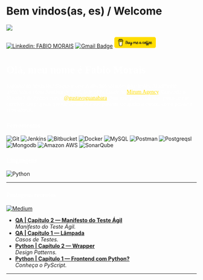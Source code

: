 # Bem vindos(as, es) / Welcome

<p align='center'>
</p>

![](https://komarev.com/ghpvc/?username=qassuncao&color=ffdd00)

[![Linkedin: FABIO MORAIS](https://img.shields.io/badge/-Linkedin-ffdd00?style=for-the-badge&logo=Linkedin&logoColor=black&link=https://www.linkedin.com/in/qqafabio/)](https://www.linkedin.com/in/qqafabio/)
[![Gmail Badge](https://img.shields.io/badge/-Gmail-ffdd00?style=for-the-badge&logo=gmail&logoColor=black&link=mailto:fabiomoraisassuncao@gmail.com)](mailto:fabiomorais.fmds@gmail.com)
<a href="https://www.buymeacoffee.com/qassuncao" target="_blank"><img src="image-readme/bmc-button.png" alt="Buy me a coffee" height="29" width="110"></a>

<h1 style="color: white; font-family: 'Fira Code Retina',serif">Olá, meu nome é Fabio Morais</h1>

<p style="color: white; font-family: 'Fira Code Retina'">Explorando novas tecnologias e desenvolvendo soluções para testes. Atualmente trabalhando como Analista de Qualidade de
Software na <a style="color: #ffdd00" href="http://www.mirumagency.com.br">Mirum Agency</a>. Cursando o Mundo 2 de Python com o 
<a style="color: #ffdd00" href="https://github.com/gustavoguanabara">@gustavoguanabara</a>. Sou uma pessoa curiosa, gosto de me envolver em
projetos que me desafiem e que possam me ajudar a crescer como pessoa e profissional.
</p>

<h3><p style="color: white; font-family: 'Fira Code Retina'">Ferramentas</h3>

  ![Git](https://img.shields.io/badge/Git-ffdd00?style=for-the-badge&logo=git&logoColor=black)
  ![Jenkins](https://img.shields.io/badge/Jenkins-ffdd00?style=for-the-badge&logo=jenkins&logoColor=black)
  ![Bitbucket](https://img.shields.io/badge/Bitbucket-ffdd00?style=for-the-badge&logo=bitbucket&logoColor=black)
  ![Docker](https://img.shields.io/badge/Docker-ffdd00?style=for-the-badge&logo=docker&logoColor=black)
  ![MySQL](https://img.shields.io/badge/MySQL-ffdd00?style=for-the-badge&logo=mysql&logoColor=black)
  ![Postman](https://img.shields.io/badge/Postman-ffdd00?style=for-the-badge&logo=postman&logoColor=black)
  ![Postgreqsl](https://img.shields.io/badge/PostgreSQL-ffdd00?style=for-the-badge&logo=postgresql&logoColor=black)
  ![Mongodb](https://img.shields.io/badge/MongoDB-ffdd00?style=for-the-badge&logo=mongodb&logoColor=black)
  ![Amazon AWS](https://img.shields.io/badge/Amazon_AWS-ffdd00?style=for-the-badge&logo=amazon-aws&logoColor=black)
  ![SonarQube](https://img.shields.io/badge/SonarQube-ffdd00?style=for-the-badge&logo=sonarqube&logoColor=black)

<h3><p style="color: white; font-family: 'Fira Code Retina'">Linguagens</h3>

  ![Python](https://img.shields.io/badge/Python-ffdd00?style=for-the-badge&logo=python&logoColor=black)

---


<h3><p style="color: white; font-family: 'Fira Code Retina'">Postagens recentes</h3>

[![Medium](https://img.shields.io/badge/Medium-ffdd00?style=for-the-badge&logo=medium&logoColor=black)](https://medium.com/@fabiomoraisassuncao)

<ul>
  <li><a href="https://medium.com/@fabiomoraisassuncao/manifesto-do-teste-ágil-7784d3178afd"><b>QA | Capítulo 2 — Manifesto do Teste Ágil</b></a><br/><i>Manifesto do Teste Ágil.</i></li>  
  <li><a href="https://medium.com/@fabiomoraisassuncao/qa-capítulo-1-lâmpada-9346ac1d6a4f"><b>QA | Capítulo 1 — Lâmpada</b></a><br/><i>Casos de Testes.</i></li>
  <li><a href="https://medium.com/@fabiomoraisassuncao/wrapper-6097b986de68"><b>Python | Capítulo 2 — Wrapper</b></a><br/><i>Design Patterns.</i></li>
  <li><a href="https://medium.com/@fabiomoraisassuncao/frontend-com-python-1a6ec2b5b9dc"><b>Python | Capítulo 1 — Frontend com Python?</b></a><br/><i>Conheça o PyScript.</i></li>
</ul>

---
  
